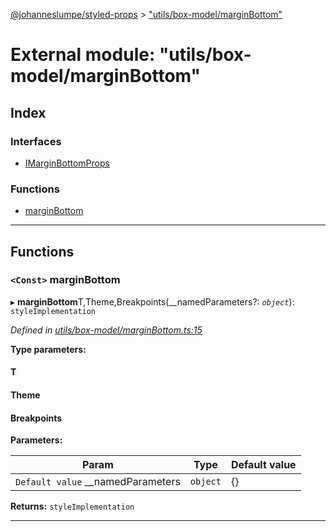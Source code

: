 [@johanneslumpe/styled-props](../README.md) > ["utils/box-model/marginBottom"](../modules/_utils_box_model_marginbottom_.md)

# External module: "utils/box-model/marginBottom"

## Index

### Interfaces

* [IMarginBottomProps](../interfaces/_utils_box_model_marginbottom_.imarginbottomprops.md)

### Functions

* [marginBottom](_utils_box_model_marginbottom_.md#marginbottom)

---

## Functions

<a id="marginbottom"></a>

### `<Const>` marginBottom

▸ **marginBottom**T,Theme,Breakpoints(__namedParameters?: *`object`*): `styleImplementation`

*Defined in [utils/box-model/marginBottom.ts:15](https://github.com/johanneslumpe/styled-props/blob/3abf398/src/utils/box-model/marginBottom.ts#L15)*

**Type parameters:**

#### T 
#### Theme 
#### Breakpoints 
**Parameters:**

| Param | Type | Default value |
| ------ | ------ | ------ |
| `Default value` __namedParameters | `object` |  {} |

**Returns:** `styleImplementation`

___

